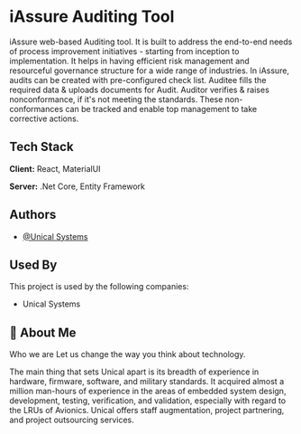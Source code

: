 # iAssure Auditing Tool
 
iAssure web-based Auditing tool. It is built to address the end-to-end needs of process improvement initiatives - starting from inception to implementation. It helps in having efficient risk management and resourceful governance structure for a wide range of industries. In iAssure, audits can be created with pre-configured check list. Auditee fills the required data & uploads documents for Audit. Auditor verifies & raises nonconformance, if it's not meeting the standards. These non-conformances can be tracked and enable top management to take corrective actions.
 
## Tech Stack
 
**Client:** React, MaterialUI
 
**Server:** .Net Core, Entity Framework
 
## Authors
 
- [@Unical Systems](https://unicalsystems.com/)
 
## Used By
 
This project is used by the following companies:
 
- Unical Systems
 
## 🚀 About Me
 
Who we are
Let us change the way you think about technology.
 
The main thing that sets Unical apart is its breadth of experience in hardware, firmware, software, and military standards. It acquired almost a million man-hours of experience in the areas of embedded system design, development, testing, verification, and validation, especially with regard to the LRUs of Avionics. Unical offers staff augmentation, project partnering, and project outsourcing services.
 
